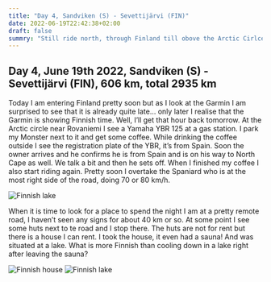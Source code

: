 ```yaml
---
title: "Day 4, Sandviken (S) - Sevettijärvi (FIN)"
date: 2022-06-19T22:42:38+02:00
draft: false
summry: "Still ride north, through Finland till obove the Arctic Cirlce"
---
```

## Day 4, June 19th 2022, Sandviken (S) - Sevettijärvi (FIN), 606 km, total 2935 km
Today I am entering Finland pretty soon but as I look at the Garmin I am surprised to see that it is already quite late\... only
later I realise that the Garmin is showing Finnish time. Well, I’ll get that hour back tomorrow.
At the Arctic circle near Rovaniemi I see a Yamaha YBR 125 at a gas station. I park my Monster next to it
and get some coffee. While drinking the coffee outside I see the registration plate of the YBR, it’s from Spain.
Soon the owner arrives and he confirms he is from Spain and is on his way to North Cape as well.
We talk a bit and then he sets off. When I finished my coffee I also start riding again. Pretty soon I overtake
the Spaniard who is at the most right side of the road, doing 70 or 80 km/h.

![Finnish lake](/images/noordkaap2022-06-19-01-r.jpg "Finnish lake")

When it is time to look for a place to spend the night I am at a pretty remote road, I haven’t seen
any signs for about 40 km or so. At some point I see some huts next to te road and I stop there. The huts
are not for rent but there is a house I can rent. I took the house, it even had a sauna! And was
situated at a lake. What is more Finnish than cooling down in a lake right after leaving the sauna?

![Finnish house](/images/noordkaap2022-06-19-03-huisje-r.jpg "Finnish house")
![Finnish lake](/images/noordkaap2022-06-19-02-r.jpg "Finnish lake")
